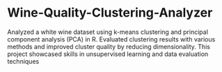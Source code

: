 # Wine-Quality-Clustering-Analyzer
Analyzed a white wine dataset using k-means clustering and principal component analysis (PCA) in R. Evaluated clustering results with various methods and improved cluster quality by reducing dimensionality. This project showcased skills in unsupervised learning and data evaluation techniques
